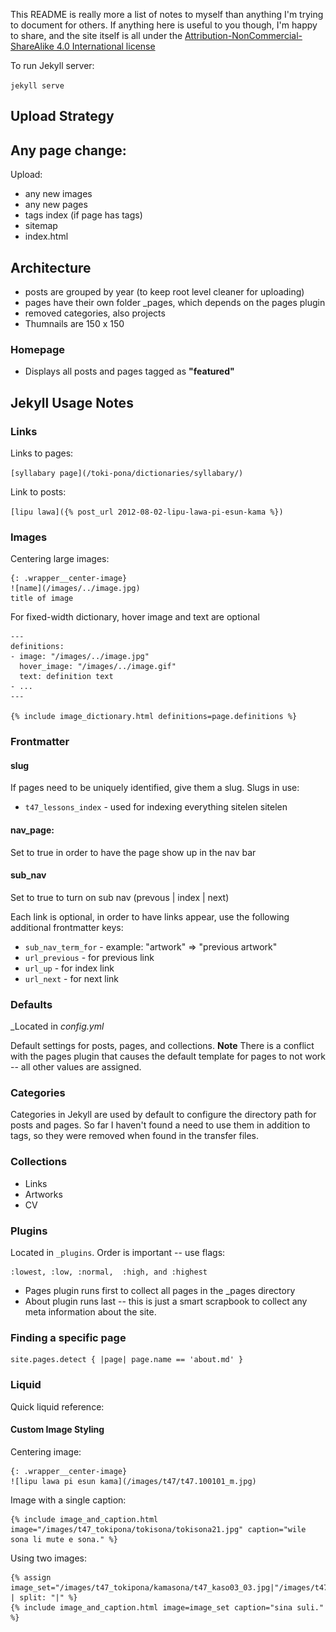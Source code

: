This README is really more a list of notes to myself than anything I'm trying to document for others. If anything here is useful to you though, I'm happy to share, and the site itself is all under the [Attribution-NonCommercial-ShareAlike 4.0 International license](http://creativecommons.org/licenses/by-nc-sa/4.0/)

To run Jekyll server:

`jekyll serve`

## Upload Strategy

## Any page change:

Upload:
  * any new images
  * any new pages
  * tags index (if page has tags)
  * sitemap
  * index.html

## Architecture

  * posts are grouped by year (to keep root level cleaner for uploading)
  * pages have their own folder _pages, which depends on the pages plugin
  * removed categories, also projects
  * Thumnails are 150 x 150

### Homepage

  * Displays all posts and pages tagged as **"featured"**

## Jekyll Usage Notes

### Links

Links to pages:

  `[syllabary page](/toki-pona/dictionaries/syllabary/)`

Link to posts:

  `[lipu lawa]({% post_url 2012-08-02-lipu-lawa-pi-esun-kama %})`

### Images

Centering large images:

```
{: .wrapper__center-image}
![name](/images/../image.jpg)
title of image
```

For fixed-width dictionary, hover image and text are optional

```
---
definitions:
- image: "/images/../image.jpg"
  hover_image: "/images/../image.gif"
  text: definition text
- ...
---

{% include image_dictionary.html definitions=page.definitions %}
```


### Frontmatter

#### slug

If pages need to be uniquely identified, give them a slug. Slugs in use:

  * `t47_lessons_index` - used for indexing everything sitelen sitelen

#### nav_page:

Set to true in order to have the page show up in the nav bar

#### sub_nav

Set to true to turn on sub nav (prevous | index | next)

Each link is optional, in order to have links appear, use the following additional frontmatter keys:

  * `sub_nav_term_for` - example: "artwork" => "previous artwork"
  * `url_previous` - for previous link
  * `url_up` - for index link
  * `url_next` - for next link

### Defaults

_Located in _config.yml_

Default settings for posts, pages, and collections. **Note** There is a conflict with the pages plugin that causes the default template for pages to not work -- all other values are assigned.

### Categories

Categories in Jekyll are used by default to configure the directory path for posts and pages. So far I haven't found a need to use them in addition to tags, so they were removed when found in the transfer files.

### Collections

  * Links
  * Artworks
  * CV

### Plugins

Located in `_plugins`. Order is important -- use flags:

    :lowest, :low, :normal,  :high, and :highest

  * Pages plugin runs first to collect all pages in the _pages directory
  * About plugin runs last -- this is just a smart scrapbook to collect any meta information about the site.

### Finding a specific page

    site.pages.detect { |page| page.name == 'about.md' }

### Liquid

Quick liquid reference:


#### Custom Image Styling

Centering image:

    {: .wrapper__center-image}
    ![lipu lawa pi esun kama](/images/t47/t47.100101_m.jpg)


Image with a single caption:

    {% include image_and_caption.html image="/images/t47_tokipona/tokisona/tokisona21.jpg" caption="wile sona li mute e sona." %}

Using two images:

    {% assign image_set="/images/t47_tokipona/kamasona/t47_kaso03_03.jpg|"/images/t47_tokipona/kamasona/t47_kaso03_04.jpg" | split: "|" %}
    {% include image_and_caption.html image=image_set caption="sina suli." %}


